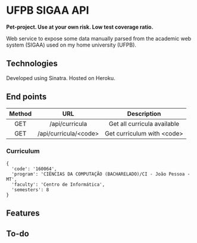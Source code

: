 # UFPB SIGAA API

**Pet-project. Use at your own risk. Low test coverage ratio.**

Web service to expose some data manually parsed from the academic web system (SIGAA) used on my home university (UFPB). 

## Technologies

Developed using Sinatra. Hosted on Heroku.

## End points

| Method |          URL          |         Description         |
|:------:|:---------------------:|:---------------------------:|
|   GET  |     /api/curricula    | Get all curricula available |
|   GET  | /api/curricula/\<code\> |  Get curriculum with \<code\> |

### Curriculum

```
{ 
  'code': '160064',
  'program': 'CIÊNCIAS DA COMPUTAÇÃO (BACHARELADO)/CI - João Pessoa - MT',
  'faculty': 'Centro de Informática',
  'semesters': 8
}
```

## Features

## To-do
